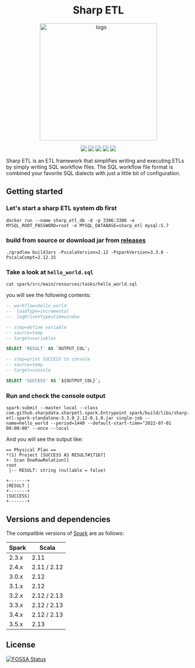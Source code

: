 <h1 align="center">Sharp ETL</h1>
<div align="center">
    <a href="https://sharpdata.github.io/SharpETL">
        <img src="https://sharpdata.github.io/SharpETL/img/sharp_etl.png" width="320" height="320" alt="logo"/>
    </a>
</div>

<p align="center">
<a href="https://github.com/SharpData/SharpETL/actions/workflows/build.yml"><img src="https://github.com/SharpData/SharpETL/actions/workflows/build.yml/badge.svg?branch=main"></a>
<a href="https://github.com/SharpData/SharpETL/blob/main/LICENSE"><img src="https://img.shields.io/badge/license-Apache%202-brightgreen.svg"></a>
<a href="https://codecov.io/gh/SharpData/SharpETL"><img src="https://codecov.io/gh/SharpData/SharpETL/branch/main/graph/badge.svg?token=299D3CIJ7Y"></a>
<a><img src="https://img.shields.io/badge/Project%20Stage-Production%20Ready-brightgreen.svg"></a>
<a href="https://app.fossa.com/projects/git%2Bgithub.com%2FSharpData%2FSharpETL?ref=badge_shield"><img src="https://app.fossa.com/api/projects/git%2Bgithub.com%2FSharpData%2FSharpETL.svg?type=shield"></a>
</p> 

Sharp ETL is an ETL framework that simplifies writing and executing ETLs by simply writing SQL workflow files.
The SQL workflow file format is combined your favorite SQL dialects with just a little bit of configuration.

## Getting started

### Let's start a sharp ETL system db first

```shell
docker run --name sharp_etl_db -d -p 3306:3306 -e MYSQL_ROOT_PASSWORD=root -e MYSQL_DATABASE=sharp_etl mysql:5.7
```

### build from source or download jar from [releases](https://github.com/SharpData/SharpETL/releases)

```shell
./gradlew buildJars -PscalaVersion=2.12 -PsparkVersion=3.3.0 -PscalaCompt=2.12.15
```

### Take a look at `hello_world.sql`

```shell
cat spark/src/main/resources/tasks/hello_world.sql
```

you will see the following contents:

```sql
-- workflow=hello_world
--  loadType=incremental
--  logDrivenType=timewindow

-- step=define variable
-- source=temp
-- target=variables

SELECT 'RESULT' AS `OUTPUT_COL`;

-- step=print SUCCESS to console
-- source=temp
-- target=console

SELECT 'SUCCESS' AS `${OUTPUT_COL}`;
```

### Run and check the console output

```shell
spark-submit --master local --class com.github.sharpdata.sharpetl.spark.Entrypoint spark/build/libs/sharp-etl-spark-standalone-3.3.0_2.12-0.1.0.jar single-job --name=hello_world --period=1440 --default-start-time="2022-07-01 00:00:00" --once --local
```

And you will see the output like:

```
== Physical Plan ==
*(1) Project [SUCCESS AS RESULT#17167]
+- Scan OneRowRelation[]
root
 |-- RESULT: string (nullable = false)

+-------+
|RESULT |
+-------+
|SUCCESS|
+-------+
```


## Versions and dependencies

The compatible versions of [Spark](http://spark.apache.org/) are as follows:

| Spark | Scala
| ----- | --------
| 2.3.x | 2.11
| 2.4.x | 2.11 / 2.12
| 3.0.x | 2.12
| 3.1.x | 2.12
| 3.2.x | 2.12 / 2.13
| 3.3.x | 2.12 / 2.13
| 3.4.x | 2.12 / 2.13
| 3.5.x | 2.13



## License
[![FOSSA Status](https://app.fossa.com/api/projects/git%2Bgithub.com%2FSharpData%2FSharpETL.svg?type=large)](https://app.fossa.com/projects/git%2Bgithub.com%2FSharpData%2FSharpETL?ref=badge_large)

